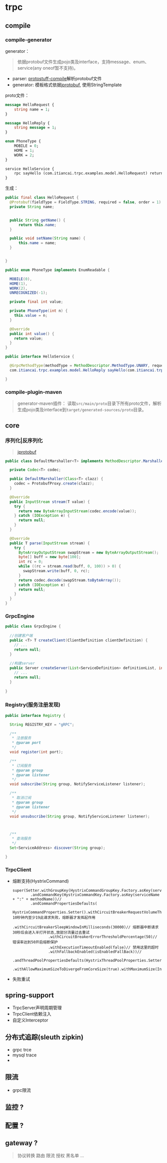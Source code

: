 # trpc

## compile

### compile-generator

 generator：
 > 依据protobuf文件生成pojo类及interface，支持message、enum、service(any oneof暂不支持)。
 * parser: [protostuff-compile](https://github.com/protostuff/protostuff-compiler)解析protobuf文件
 * generator: 模板格式依据[jprotobuf](https://github.com/jhunters/jprotobuf), 使用StringTemplate

proto文件：
``` proto
message HelloRequest {
    string name = 1;
}

message HelloReply {
    string message = 1;
}

enum PhoneType {
    MOBILE = 0;
    HOME = 1;
    WORK = 2;
}

service HelloService {
    rpc sayHello (com.itiancai.trpc.examples.model.HelloRequest) returns (com.itiancai.trpc.examples.model.HelloReply) {}
}

```

生成：
```java
public final class HelloRequest {
  @Protobuf(fieldType = FieldType.STRING, required = false, order = 1)
  private String name;


  public String getName() {
      return this.name;
  }

  public void setName(String name) {
      this.name = name;
  }


}

public enum PhoneType implements EnumReadable {

  MOBILE(0),
  HOME(1),
  WORK(2),
  UNRECOGNIZED(-1);

  private final int value;

  private PhoneType(int n) {
    this.value = n;
  }

  @Override
  public int value() {
    return value;
  }
}

public interface HelloService {

  @GrpcMethodType(methodType = MethodDescriptor.MethodType.UNARY, requestClass=com.itiancai.trpc.examples.model.HelloRequest.class, responseClass=com.itiancai.trpc.examples.model.HelloReply.class)
  com.itiancai.trpc.examples.model.HelloReply sayHello(com.itiancai.trpc.examples.model.HelloRequest request);

}

```

### compile-plugin-maven

> generator-maven插件：
> 读取`src/main/proto`目录下所有proto文件，解析生成pojo类及interface到`target/generated-sources/proto`目录。

## core

### 序列化|反序列化

> [jprotobuf](https://github.com/jhunters/jprotobuf)

```java
public class DefaultMarshaller<T> implements MethodDescriptor.Marshaller<T> {

  private Codec<T> codec;

  public DefaultMarshaller(Class<T> clazz) {
    codec = ProtobufProxy.create(clazz);
  }

  @Override
  public InputStream stream(T value) {
    try {
      return new ByteArrayInputStream(codec.encode(value));
    } catch (IOException e) {
      return null;
    }
  }

  @Override
  public T parse(InputStream stream) {
    try {
      ByteArrayOutputStream swapStream = new ByteArrayOutputStream();
      byte[] buff = new byte[100];
      int rc = 0;
      while ((rc = stream.read(buff, 0, 100)) > 0) {
        swapStream.write(buff, 0, rc);
      }
      return codec.decode(swapStream.toByteArray());
    } catch (IOException e) {
      return null;
    }
  }
}
```

### GrpcEngine

```java
public class GrpcEngine {
  
  //创建客户端
  public <T> T createClient(ClientDefinition clientDefinition) {
    // ...
    return null;
  }
  
  //构建server
  public Server createServer(List<ServiceDefinition> definitionList, int port) {
    // ...
    return null;
  }
  
}
```

### Registry(服务注册发现)

```java
public interface Registry {

  String REGISTRY_KEY = "gRPC";

  /**
   * 注册服务
   * @param port
   */
  void register(int port);

  /**
   * 订阅服务
   * @param group
   * @param listener
   */
  void subscribe(String group, NotifyServiceListener listener);

  /**
   * 取消订阅
   * @param group
   * @param listener
   */
  void unsubscribe(String group, NotifyServiceListener listener);



  /**
   * 查询服务
   */
  Set<ServiceAddress> discover(String group);

}
```

### TrpcClient
 * 熔断支持(HystrixCommand)
    ```
    super(Setter.withGroupKey(HystrixCommandGroupKey.Factory.asKey(serviceName))//
            .andCommandKey(HystrixCommandKey.Factory.asKey(serviceName + ":" + methodName))//
            .andCommandPropertiesDefaults(
                HystrixCommandProperties.Setter().withCircuitBreakerRequestVolumeThreshold(20)// 10秒钟内至少19此请求失败，熔断器才发挥起作用
                    .withCircuitBreakerSleepWindowInMilliseconds(30000)// 熔断器中断请求30秒后会进入半打开状态,放部分流量过去重试
                    .withCircuitBreakerErrorThresholdPercentage(50)// 错误率达到50开启熔断保护
                    .withExecutionTimeoutEnabled(false)// 禁用这里的超时
                    .withFallbackEnabled(isEnabledFallBack))//
            .andThreadPoolPropertiesDefaults(HystrixThreadPoolProperties.Setter().withCoreSize(100)
                .withAllowMaximumSizeToDivergeFromCoreSize(true).withMaximumSize(Integer.MAX_VALUE)));
    ```
 * 失败重试

## spring-support

 * TrpcServer声明周期管理
 * TrpcClient依赖注入
 * 自定义Interceptor

## 分布式追踪(sleuth zipkin)

 * grpc trce
 * mysql trace
 * 
 
## 限流 
 
 * grpc限流  

## 监控 ?

## 配置 ?

## gateway ?

> 协议转换 路由 限流 授权 黑名单 ...